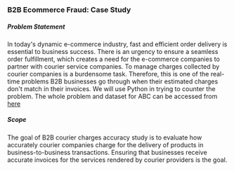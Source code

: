 ### B2B Ecommerce Fraud: Case Study

##### Problem Statement

In today's dynamic e-commerce industry, fast and efficient order delivery is essential to business success. There is an urgency  to ensure a seamless order fulfillment, which creates a need for the e-commerce companies to partner with courier service companies. To manage charges collected by courier companies is a burdensome task. Therefore, this is one of the real-time problems B2B businesses go through when their estimated charges don't match in their invoices. We will use Python in trying to counter the problem.
The whole problem and dataset for ABC can be accessed from [here](https://statso.io/b2b-ecommerce-fraud-case-study/#google_vignette)

##### Scope
The goal of B2B courier charges accuracy study is to evaluate how accurately courier companies charge for the delivery of products in business-to-business transactions. Ensuring that businesses receive accurate invoices for the services rendered by courier providers is the goal.

